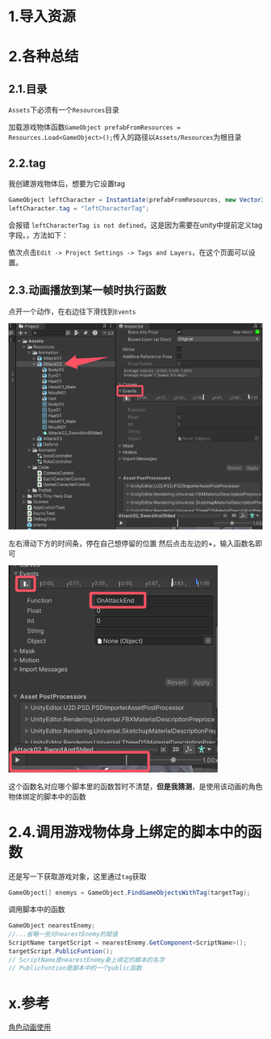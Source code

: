 # 1.导入资源



# 2.各种总结

## 2.1.目录

`Assets`下必须有一个`Resources`目录

加载游戏物体函数`GameObject prefabFromResources = Resources.Load<GameObject>();`传入的路径以`Assets/Resources`为根目录

## 2.2.tag

我创建游戏物体后，想要为它设置tag  

```C#
GameObject leftCharacter = Instantiate(prefabFromResources, new Vector3(13, 0, z), Quaternion.Euler(rotate));
leftCharacter.tag = "leftCharacterTag";
```

会报错 `leftCharacterTag is not defined`，这是因为需要在unity中提前定义tag字段。，方法如下：

依次点击`Edit -> Project Settings -> Tags and Layers`，在这个页面可以设置。 

## 2.3.动画播放到某一帧时执行函数

点开一个动作，在右边往下滑找到`Events`

![record_2_3_1.png](./img/record_2_3_1.png)

左右滑动下方的时间条，停在自己想停留的位置 然后点击左边的+，输入函数名即可

![record_2_3_2.png](./img/record_2_3_2.png)

这个函数名对应哪个脚本里的函数暂时不清楚，**但是我猜测**，是使用该动画的角色物体绑定的脚本中的函数

# 2.4.调用游戏物体身上绑定的脚本中的函数

还是写一下获取游戏对象，这里通过`tag`获取

```C#
GameObject[] enemys = GameObject.FindGameObjectsWithTag(targetTag);
```

调用脚本中的函数

```C#
GameObject nearestEnemy;
//...省略一些对nearestEnemy的赋值
ScriptName targetScript = nearestEnemy.GetComponent<ScriptName>();
targetScript.PublicFuntion();
// ScriptName是nearestEnemy身上绑定的脚本的名字
// PublicFuntion是脚本中的一个public函数
```



# x.参考

[角色动画使用](https://www.bilibili.com/video/BV1gQ4y1e7SS?spm_id_from=333.788.videopod.episodes&vd_source=8924ad59b4f62224f165e16aa3d04f00&p=48)

